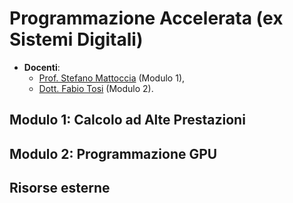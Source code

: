 # Programmazione Accelerata (ex Sistemi Digitali)

- **Docenti**:
  - [Prof. Stefano Mattoccia](https://www.unibo.it/sitoweb/stefano.mattoccia) (Modulo 1),
  - [Dott. Fabio Tosi](https://www.unibo.it/sitoweb/fabio.tosi5) (Modulo 2).

## Modulo 1: Calcolo ad Alte Prestazioni

## Modulo 2: Programmazione GPU

## Risorse esterne
